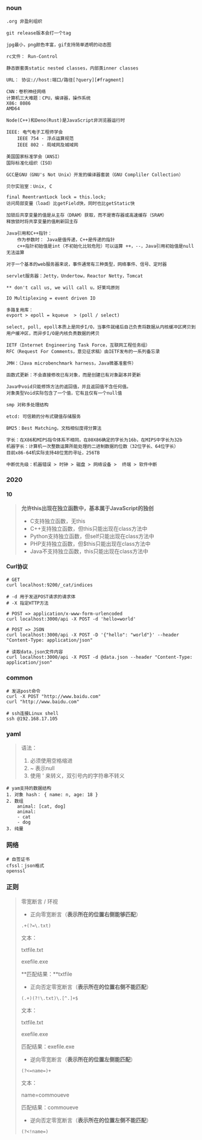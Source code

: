 ### noun

``` properties
.org 非盈利组织

git release版本会打一个tag

jpg最小，png颜色丰富，gif支持简单透明的动态图

rc文件： Run-Control

静态嵌套类static nested classes，内部类inner classes

URL： 协议://host:端口/路径[?query][#fragment]

CNN：卷积神经网络
计算机三大难题：CPU，编译器，操作系统
X86: 8086
AMD64

Node(C++)和Deno(Rust)是JavaScript非浏览器运行时

IEEE: 电气电子工程师学会
	IEEE 754 - 浮点运算规范
	IEEE 802 - 局域网及城域网

美国国家标准学会（ANSI）
国际标准化组织（ISO）

GCC是GNU（GNU's Not Unix）开发的编译器套装（GNU Compliler Collection）

贝尔实验室：Unix, C

final ReentrantLock lock = this.lock;
访问局部变量（load）比getField快，同时也比getStatic快

加锁后共享变量的值是从主存（DRAM）获取，而不是寄存器或高速缓存（SRAM）
释放锁时将共享变量的值刷新回主存

Java引用和C++指针：
	作为参数时： Java是值传递，C++是传递的指针
	c++指针初始值是int（不初始化比较危险）可以运算 ++，--，Java引用初始值是null无法运算

对于一个基本的web服务器来说，事件通常有三种类型，网络事件、信号、定时器

servlet服务器：Jetty，Undertow，Reactor Netty，Tomcat

** don't call us, we will call u，好莱坞原则

IO Multiplexing = event driven IO

多路复用库：
evport > epoll = kqueue  > (poll / select)

select, poll, epoll本质上是同步I/O，当事件就绪后自己负责将数据从内核缓冲区拷贝到用户缓冲区，而异步I/O是内核负责数据的拷贝

IETF（Internet Engineering Task Force，互联网工程任务组）
RFC（Request For Comments，意见征求稿）由IETF发布的一系列备忘录

JMH：（Java microbenchmark harness，Java微基准套件）

函数式更新：不会直接修改已有对象，而是创建已有对象副本并更新

Java中void只能修饰方法的返回值，并且返回值不含任何值。
对象类型Void实际包含了一个值，它有且仅有一个null值

smp 对称多处理结构

etcd: 可信赖的分布式键值存储服务

BM25：Best Matching，文档相似度得分算法

字长：在X86和MIPS指令体系不相同，在80X86确定的字长为16b，在MIPS中字长为32b
机器字长：计算机一次整数运算所能处理的二进制数据的位数（32位字长、64位字长）
目前x86-64机实际支持48位宽的寻址，256TB

中断优先级：机器错误 > 时钟 > 磁盘 > 网络设备 >  终端 > 软件中断
```



### 2020

#### 10

> **允许this出现在独立函数中，基本属于JavaScript的独创**
>
> + C支持独立函数，无this
> + C++支持独立函数，但this只能出现在class方法中
> + Python支持独立函数，但self只能出现在class方法中
> + PHP支持独立函数，但$this只能出现在class方法中
> + Java不支持独立函数，this只能出现在class方法中



#### Curl协议

``` shell
# GET
curl localhost:9200/_cat/indices

# -d 用于发送POST请求的请求体
# -X 指定HTTP方法

# POST => application/x-www-form-urlencoded
curl localhost:3000/api -X POST -d 'hello=world'

# POST => JSON
curl localhost:3000/api -X POST -D '{"hello": "world"}' --header "Content-Type: application/json"

# 读取data.json文件内容
curl localhost:3000/api -X POST -d @data.json --header "Content-Type: application/json"
```







### common

``` shell
# 发送post命令
curl -X POST "http://www.baidu.com"
curl "http://www.baidu.com"

# ssh连接Linux shell
ssh @192.168.17.105

```



### yaml

> 语法：
>
> 1. 必须使用空格缩进
> 2. ~ 表示null
> 3. 使用 ' 来转义，双引号内的字符串不转义

``` shell
# yam支持的数据结构
1. 对象 hash： { name: n, age: 18 }
2. 数组
	animal: [cat, dog]
	animal:
	- cat
	- dog
3. 纯量
```



### 网络

``` shell
# 自签证书
cfssl：json格式
openssl

```





### 正则

> 零宽断言 / 环视
>
> + 正向零宽断言（**表示所在的位置右侧能够匹配**）
>
> `.+(?=\.txt)`
>
> 文本：
>
> txtfile.txt
>
> exefile.exe
>
> **匹配结果：**txtfile
>
> 
>
> + 正向否定零宽断言（**表示所在的位置右侧不能匹配**）
>
> `(.+)(?!\.txt)\.[^.]+$`
>
> 文本：
>
> txtfile.txt
>
> exefile.exe
>
> 匹配结果：exefile.exe
>
> 
>
> + 逆向零宽断言（**表示所在的位置左侧能匹配**）
>
> `(?<=name=)+`
>
> 文本：
>
> name=commoueve
>
> 匹配结果：commoueve
>
> 
>
> + 逆向否定零宽断言（**表示所在的位置左侧不能匹配**）
>
> `(?<!name=)`



